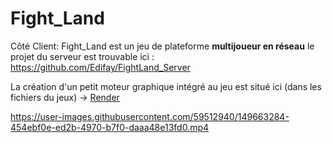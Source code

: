 # Fight_Land

Côté Client:
  Fight_Land est un jeu de plateforme **multijoueur en réseau** le projet du serveur est trouvable ici :
https://github.com/Edifay/FightLand_Server

La création d'un petit moteur graphique intégré au jeu est situé ici (dans les fichiers du jeux) -> [Render](https://github.com/Edifay/FightLand-Client/tree/main/src/fight_land/game/render)



https://user-images.githubusercontent.com/59512940/149663284-454ebf0e-ed2b-4970-b7f0-daaa48e13fd0.mp4

